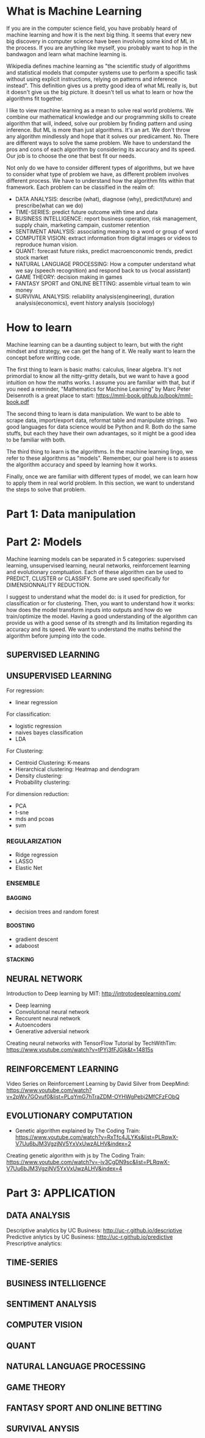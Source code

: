 # What is Machine Learning

If you are in the computer science field, you have probably heard of machine learning and how it is the next big thing. It seems that every new big discovery in computer science have been involving some kind of ML in the process. If you are anything like myself, you probably want to hop in the bandwagon and learn what machine learning is.  

Wikipedia defines machine learning as "the scientific study of algorithms and statistical models that computer systems use to perform a specific task without using explicit instructions, relying on patterns and inference instead". This definition gives us a pretty good idea of what ML really is, but it doesn't give us the big picture. It doesn't tell us what to learn or how the algorithms fit together.

I like to view machine learning as a mean to solve real world problems. We combine our mathematical knowledge and our programming skills to create algorithm that will, indeed, solve our problem by finding pattern and using inference. But ML is more than just algorithms. It's an art. We don't throw any algorithm mindlessly and hope that it solves our predicament. No. There are different ways to solve the same problem. We have to understand the pros and cons of each algorithm by considering its accuracy and its speed. Our job is to choose the one that best fit our needs.  

Not only do we have to consider different types of algorithms, but we have to consider what type of problem we have, as different problem involves different process. We have to understand how the algorithm fits within that framework. Each problem can be classified in the realm of:

- DATA ANALYSIS: describe (what), diagnose (why), predict(future) and prescribe(what can we do) 
- TIME-SERIES: predict future outcome with time and data
- BUSINESS INTELLIGENCE: report business operation, risk management, supply chain, marketing campain, customer retention
- SENTIMENT ANALYSIS: associating meaning to a word or group of word
- COMPUTER VISION: extract information from digital images or videos to reproduce human vision.
- QUANT: forecast future risks, predict macroenconomic trends, predict stock market
- NATURAL LANGUAGE PROCESSING: How a computer understand what we say (speech recognition) and respond back to us (vocal assistant)
- GAME THEORY: decision making in games
- FANTASY SPORT and ONLINE BETTING: assemble virtual team to win money
- SURVIVAL ANALYSIS: reliability analysis(engineering), duration analysis(economics), event history analysis (sociology)

# How to learn

Machine learning can be a daunting subject to learn, but with the right mindset and strategy, we can get the hang of it. We really want to learn the concept before writting code.  

The first thing to learn is basic maths: calculus, linear algebra. It's not primordial to know all the nitty-gritty details, but we want to have a good intuition on how the maths works. I assume you are familiar with that, but if you need a reminder, "Mathematics for Machine Learning" by Marc Peter Deisenroth is a great place to start: https://mml-book.github.io/book/mml-book.pdf

The second thing to learn is data manipulation. We want to be able to scrape data, import/export data, reformat table and manipulate strings. Two good languages for data science would be Python and R. Both do the same stuffs, but each they have their own advantages, so it might be a good idea to be familiar with both.

The third thing to learn is the algorithms. In the machine learning lingo, we refer to these algorithms as "models". Remember, our goal here is to assess the algorithm accuracy and speed by learning how it works.

Finally, once we are familiar with different types of model, we can learn how to apply them in real world problem. In this section, we want to understand the steps to solve that problem.

# Part 1: Data manipulation

# Part 2: Models

Machine learning models can be separated in 5 categories: supervised learning, unsupervised learning, neural networks, reinforcement learning and evolutionary comptuation. Each of these algorithm can be used to PREDICT, CLUSTER or CLASSIFY. Some are used specifically for DIMENSIONNALITY REDUCTION.

I suggest to understand what the model do: is it used for prediction, for classification or for clustering. Then, you want to understand how it works: how does the model transform inputs into outputs and how do we train/optimize the model. Having a good understanding of the algorithm can provide us with a good sense of its strength and its limitation regarding its accuracy and its speed. We want to understand the maths behind the algorithm before jumping into the code. 

## SUPERVISED LEARNING

## UNSUPERVISED LEARNING

For regression:
- linear regression

For classification:
- logistic regression
- naives bayes classification
- LDA

For Clustering:
- Centroid Clustering: K-means
- Hierarchical clustering: Heatmap and dendogram
- Density clustering:
- Probability clustering:

For dimension reduction:
- PCA
- t-sne
- mds and pcoas
- svm

### REGULARIZATION
- Ridge regression
- LASSO
- Elastic Net

### ENSEMBLE

#### BAGGING 
- decision trees and random forest

#### BOOSTING
- gradient descent
- adaboost

#### STACKING


## NEURAL NETWORK

Introduction to Deep learning by MIT: http://introtodeeplearning.com/ 

- Deep learning
- Convolutional neural network
- Reccurent neural network
- Autoencoders
- Generative adversial network

Creating neural networks with TensorFlow Tutorial by TechWithTim: https://www.youtube.com/watch?v=tPYj3fFJGjk&t=14815s

## REINFORCEMENT LEARNING

Video Series on Reinforcement Learning by David Silver from DeepMind: https://www.youtube.com/watch?v=2pWv7GOvuf0&list=PLqYmG7hTraZDM-OYHWgPebj2MfCFzFObQ

## EVOLUTIONARY COMPUTATION

- Genetic algorithm explained by The Coding Train: https://www.youtube.com/watch?v=RxTfc4JLYKs&list=PLRqwX-V7Uu6bJM3VgzjNV5YxVxUwzALHV&index=2

Creating genetic algorithm with js by The Coding Train: https://www.youtube.com/watch?v=-jv3CgDN9sc&list=PLRqwX-V7Uu6bJM3VgzjNV5YxVxUwzALHV&index=4

# Part 3: APPLICATION

## DATA ANALYSIS

Descriptive analytics by UC Business: http://uc-r.github.io/descriptive
Predictive anlytics by UC Business: http://uc-r.github.io/predictive
Prescriptive analytics:

## TIME-SERIES

## BUSINESS INTELLIGENCE

## SENTIMENT ANALYSIS

## COMPUTER VISION

## QUANT

## NATURAL LANGUAGE PROCESSING

## GAME THEORY

## FANTASY SPORT AND ONLINE BETTING

## SURVIVAL ANYSIS
